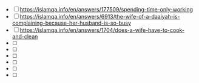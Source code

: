 - [ ] https://islamqa.info/en/answers/177509/spending-time-only-working
- [ ] https://islamqa.info/en/answers/6913/the-wife-of-a-daaiyah-is-complaining-because-her-husband-is-so-busy
- [ ] https://islamqa.info/en/answers/1704/does-a-wife-have-to-cook-and-clean
- [ ]
- [ ]
- [ ]
- [ ]
- [ ]
- [ ]